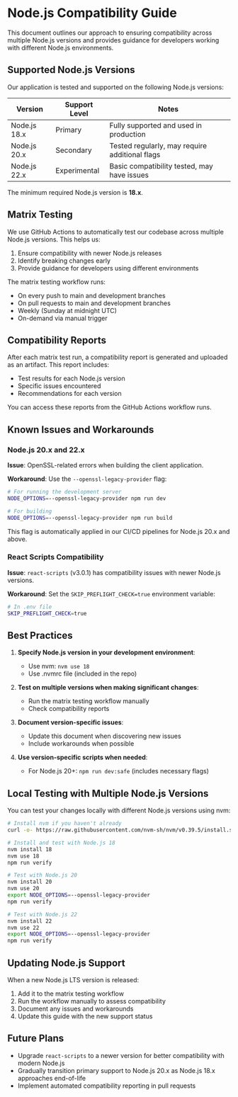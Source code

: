 # Node.js Compatibility Guide

This document outlines our approach to ensuring compatibility across multiple Node.js versions and provides guidance for developers working with different Node.js environments.

## Supported Node.js Versions

Our application is tested and supported on the following Node.js versions:

| Version | Support Level | Notes |
|---------|--------------|-------|
| Node.js 18.x | Primary | Fully supported and used in production |
| Node.js 20.x | Secondary | Tested regularly, may require additional flags |
| Node.js 22.x | Experimental | Basic compatibility tested, may have issues |

The minimum required Node.js version is **18.x**.

## Matrix Testing

We use GitHub Actions to automatically test our codebase across multiple Node.js versions. This helps us:

1. Ensure compatibility with newer Node.js releases
2. Identify breaking changes early
3. Provide guidance for developers using different environments

The matrix testing workflow runs:
- On every push to main and development branches
- On pull requests to main and development branches
- Weekly (Sunday at midnight UTC)
- On-demand via manual trigger

## Compatibility Reports

After each matrix test run, a compatibility report is generated and uploaded as an artifact. This report includes:

- Test results for each Node.js version
- Specific issues encountered
- Recommendations for each version

You can access these reports from the GitHub Actions workflow runs.

## Known Issues and Workarounds

### Node.js 20.x and 22.x

**Issue**: OpenSSL-related errors when building the client application.

**Workaround**: Use the `--openssl-legacy-provider` flag:

```bash
# For running the development server
NODE_OPTIONS=--openssl-legacy-provider npm run dev

# For building
NODE_OPTIONS=--openssl-legacy-provider npm run build
```

This flag is automatically applied in our CI/CD pipelines for Node.js 20.x and above.

### React Scripts Compatibility

**Issue**: `react-scripts` (v3.0.1) has compatibility issues with newer Node.js versions.

**Workaround**: Set the `SKIP_PREFLIGHT_CHECK=true` environment variable:

```bash
# In .env file
SKIP_PREFLIGHT_CHECK=true
```

## Best Practices

1. **Specify Node.js version in your development environment**:
   - Use nvm: `nvm use 18`
   - Use .nvmrc file (included in the repo)

2. **Test on multiple versions when making significant changes**:
   - Run the matrix testing workflow manually
   - Check compatibility reports

3. **Document version-specific issues**:
   - Update this document when discovering new issues
   - Include workarounds when possible

4. **Use version-specific scripts when needed**:
   - For Node.js 20+: `npm run dev:safe` (includes necessary flags)

## Local Testing with Multiple Node.js Versions

You can test your changes locally with different Node.js versions using nvm:

```bash
# Install nvm if you haven't already
curl -o- https://raw.githubusercontent.com/nvm-sh/nvm/v0.39.5/install.sh | bash

# Install and test with Node.js 18
nvm install 18
nvm use 18
npm run verify

# Test with Node.js 20
nvm install 20
nvm use 20
export NODE_OPTIONS=--openssl-legacy-provider
npm run verify

# Test with Node.js 22
nvm install 22
nvm use 22
export NODE_OPTIONS=--openssl-legacy-provider
npm run verify
```

## Updating Node.js Support

When a new Node.js LTS version is released:

1. Add it to the matrix testing workflow
2. Run the workflow manually to assess compatibility
3. Document any issues and workarounds
4. Update this guide with the new support status

## Future Plans

- Upgrade `react-scripts` to a newer version for better compatibility with modern Node.js
- Gradually transition primary support to Node.js 20.x as Node.js 18.x approaches end-of-life
- Implement automated compatibility reporting in pull requests
